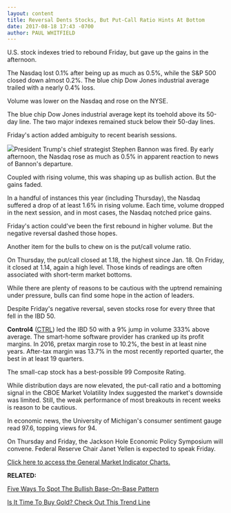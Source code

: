 ```yaml
---
layout: content
title: Reversal Dents Stocks, But Put-Call Ratio Hints At Bottom
date: 2017-08-18 17:43 -0700
author: PAUL WHITFIELD
---
```






U.S. stock indexes tried to rebound Friday, but gave up the gains in the afternoon.




The Nasdaq lost 0.1% after being up as much as 0.5%, while the S&P 500 closed down almost 0.2%. The blue chip Dow Jones industrial average trailed with a nearly 0.4% loss.


Volume was lower on the Nasdaq and rose on the NYSE.


The blue chip Dow Jones industrial average kept its toehold above its 50-day line. The two major indexes remained stuck below their 50-day lines.


Friday's action added ambiguity to recent bearish sessions.


![](https://www.investors.com/wp-content/uploads/2017/08/MP081817-215x300.png)President Trump's chief strategist Stephen Bannon was fired. By early afternoon, the Nasdaq rose as much as 0.5% in apparent reaction to news of Bannon's departure.


Coupled with rising volume, this was shaping up as bullish action. But the gains faded.


In a handful of instances this year (including Thursday), the Nasdaq suffered a drop of at least 1.6% in rising volume. Each time, volume dropped in the next session, and in most cases, the Nasdaq notched price gains.


Friday's action could've been the first rebound in higher volume. But the negative reversal dashed those hopes.


Another item for the bulls to chew on is the put/call volume ratio.


On Thursday, the put/call closed at 1.18, the highest since Jan. 18. On Friday, it closed at 1.14, again a high level. Those kinds of readings are often associated with short-term market bottoms.


While there are plenty of reasons to be cautious with the uptrend remaining under pressure, bulls can find some hope in the action of leaders.


Despite Friday's negative reversal, seven stocks rose for every three that fell in the IBD 50.


**Control4** ([CTRL](https://research.investors.com/quote.aspx?symbol=CTRL)) led the IBD 50 with a 9% jump in volume 333% above average. The smart-home software provider has cranked up its profit margins. In 2016, pretax margin rose to 10.2%, the best in at least nine years. After-tax margin was 13.7% in the most recently reported quarter, the best in at least 19 quarters.


The small-cap stock has a best-possible 99 Composite Rating.


While distribution days are now elevated, the put-call ratio and a bottoming signal in the CBOE Market Volatility Index suggested the market's downside was limited. Still, the weak performance of most breakouts in recent weeks is reason to be cautious.


In economic news, the University of Michigan's consumer sentiment gauge read 97.6, topping views for 94.


On Thursday and Friday, the Jackson Hole Economic Policy Symposium will convene. Federal Reserve Chair Janet Yellen is expected to speak Friday.


[Click here to access the General Market Indicator Charts.](https://www.investors.com/wp-content/uploads/2017/08/GMI_082117.pdf)


**RELATED:**


[Five Ways To Spot The Bullish Base-On-Base Pattern](https://www.investors.com/how-to-invest/investors-corner/five-ways-to-spot-the-bullish-base-on-base-stock-pattern/)


[Is It Time To Buy Gold? Check Out This Trend Line](https://www.investors.com/etfs-and-funds/etfs/is-now-the-time-to-buy-gold-check-out-this-key-trend-line/)




